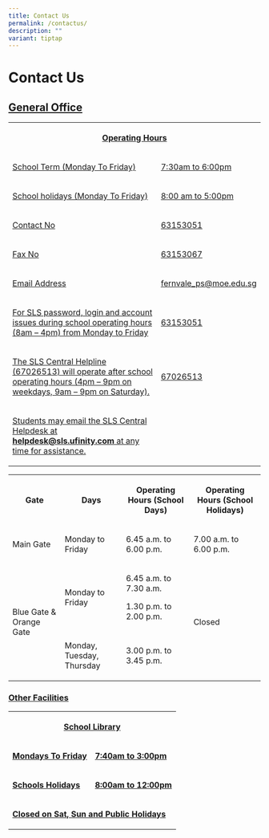 ```yaml
---
title: Contact Us
permalink: /contactus/
description: ""
variant: tiptap
---
```

<h1>Contact Us</h1><h2><u>General Office</u></h2><table><tbody><tr><th rowspan="1" colspan="2"><p><u>Operating Hours</u></p></th></tr><tr><td rowspan="1" colspan="1"><p><u>School Term (Monday To Friday)</u></p></td><td rowspan="1" colspan="1"><p><u>7:30am to 6:00pm</u></p></td></tr><tr><td rowspan="1" colspan="1"><p><u>School holidays (Monday To Friday)</u></p></td><td rowspan="1" colspan="1"><p><u>8:00 am to 5:00pm</u></p></td></tr><tr><td rowspan="1" colspan="1"><p><u>Contact No</u></p></td><td rowspan="1" colspan="1"><p><u>63153051</u></p></td></tr><tr><td rowspan="1" colspan="1"><p><u>Fax No</u></p></td><td rowspan="1" colspan="1"><p><u>63153067</u></p></td></tr><tr><td rowspan="1" colspan="1"><p><u>Email Address</u></p></td><td rowspan="1" colspan="1"><p><a href="mailto:fernvale_ps@moe.edu.sg" rel="noopener noreferrer nofollow" target="_blank"><u>fernvale_ps@moe.edu.sg</u></a></p></td></tr><tr><td rowspan="1" colspan="1"><p><u>For SLS password, login and account issues during school operating hours<br>(8am – 4pm) from Monday to Friday</u></p></td><td rowspan="1" colspan="1"><p><u>63153051</u></p></td></tr><tr><td rowspan="1" colspan="1"><p><u>The SLS Central Helpline (67026513) will operate after school operating hours (4pm – 9pm on weekdays, 9am – 9pm on Saturday).</u></p></td><td rowspan="1" colspan="1"><p><u>67026513</u></p></td></tr><tr><td rowspan="1" colspan="1"><p><u>Students may email the SLS Central Helpdesk at </u><strong><a href="mailto:helpdesk@sls.ufinity.com" rel="noopener noreferrer nofollow" target="_blank"><u>helpdesk@sls.ufinity.com</u></a></strong><u> at any time for assistance.</u></p></td><td rowspan="1" colspan="1"><p></p></td></tr></tbody></table><p></p><table><tbody><tr><th rowspan="1" colspan="1"><p>Gate</p></th><th rowspan="1" colspan="1"><p>Days</p></th><th rowspan="1" colspan="1"><p>Operating Hours (School Days)</p></th><th rowspan="1" colspan="1"><p>Operating Hours (School Holidays)</p></th></tr><tr><td rowspan="1" colspan="1"><p>Main Gate</p></td><td rowspan="1" colspan="1"><p>Monday to Friday</p></td><td rowspan="1" colspan="1"><p>6.45 a.m. to 6.00 p.m.</p></td><td rowspan="1" colspan="1"><p>7.00 a.m. to 6.00 p.m. </p></td></tr><tr><td rowspan="2" colspan="1"><p>Blue Gate &amp; Orange Gate</p></td><td rowspan="1" colspan="1"><p>Monday to Friday</p></td><td rowspan="1" colspan="1"><p>6.45 a.m. to 7.30 a.m.</p><p>1.30 p.m. to 2.00 p.m.</p></td><td rowspan="2" colspan="1"><p>Closed</p></td></tr><tr><td rowspan="1" colspan="1"><p>Monday, Tuesday, Thursday</p></td><td rowspan="1" colspan="1"><p>3.00 p.m. to 3.45 p.m.</p></td></tr></tbody></table><p></p><p></p><h3><u>Other Facilities</u></h3><table><tbody><tr><th rowspan="1" colspan="2"><p><strong><u>School Library</u></strong></p></th></tr><tr><td rowspan="1" colspan="1"><p><strong><u>Mondays To Friday</u></strong></p></td><td rowspan="1" colspan="1"><p><strong><u>7:40am to 3:00pm</u></strong></p></td></tr><tr><td rowspan="1" colspan="1"><p><strong><u>Schools Holidays</u></strong></p></td><td rowspan="1" colspan="1"><p><strong><u>8:00am to 12:00pm</u></strong></p></td></tr><tr><td rowspan="1" colspan="2"><p><strong><u>Closed on Sat, Sun and Public Holidays</u></strong></p></td></tr></tbody></table><p></p>